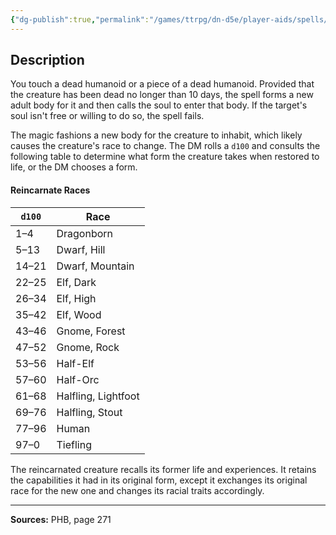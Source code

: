 ```yaml
---
{"dg-publish":true,"permalink":"/games/ttrpg/dn-d5e/player-aids/spells/level-5/reincarnate/","tags":["TTRPG/DND/5e","verbal","somatic","material","Spell"],"noteIcon":""}
---
```



## Description
You touch a dead humanoid or a piece of a dead humanoid.
Provided that the creature has been dead no longer than 10 days, the spell forms a new adult body for it and then calls the soul to enter that body.
If the target's soul isn't free or willing to do so, the spell fails.

The magic fashions a new body for the creature to inhabit, which likely causes the creature's race to change.
The DM rolls a `d100` and consults the following table to determine what form the creature takes when restored to life, or the DM chooses a form.

#### Reincarnate Races
| `d100` | Race |
|-----|-----|
| 1&ndash;4 | Dragonborn |
| 5&ndash;13 | Dwarf, Hill |
| 14&ndash;21 | Dwarf, Mountain |
| 22&ndash;25 | Elf, Dark |
| 26&ndash;34 | Elf, High |
| 35&ndash;42 | Elf, Wood |
| 43&ndash;46 | Gnome, Forest |
| 47&ndash;52 | Gnome, Rock |
| 53&ndash;56 | Half-Elf |
| 57&ndash;60 | Half-Orc |
| 61&ndash;68 | Halfling, Lightfoot |
| 69&ndash;76 | Halfling, Stout |
| 77&ndash;96 | Human |
| 97&ndash;0 | Tiefling |

The reincarnated creature recalls its former life and experiences.
It retains the capabilities it had in its original form, except it exchanges its original race for the new one and changes its racial traits accordingly.

---

**Sources:** PHB, page 271
